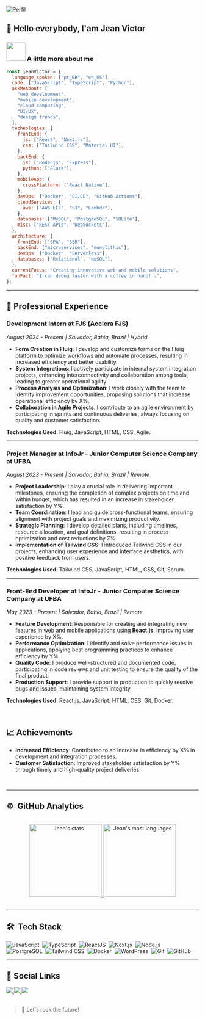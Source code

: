 ![Perfil](https://img.shields.io/badge/Status-Desenvolvedor%20Full%20Stack-brightgreen)

## 👋 Hello everybody, I'am Jean Victor

### <img src="https://media3.giphy.com/media/v1.Y2lkPTc5MGI3NjExdGlzZzJ3bjBnM3Vwc3VtenAzeXdpZm0zNTV5dGhvZ2V0MW1oem9ubSZlcD12MV9pbnRlcm5hbF9naWZfYnlfaWQmY3Q9cw/eNwO33cDf7H60uqErv/giphy.webp" width="50"> A little more about me

```javascript
const jeanVictor = {
  language_spoken: ["pt_BR", "en_US"],
  code: ["JavaScript", "TypeScript", "Python"],
  askMeAbout: [
    "web development",
    "mobile development",
    "cloud computing",
    "UI/UX",
    "design trends",
  ],
  technologies: {
    frontEnd: {
      js: ["React", "Next.js"],
      css: ["Tailwind CSS", "Material UI"],
    },
    backEnd: {
      js: ["Node.js", "Express"],
      python: ["Flask"],
    },
    mobileApp: {
      crossPlatform: ["React Native"],
    },
    devOps: ["Docker", "CI/CD", "GitHub Actions"],
    cloudServices: {
      aws: ["AWS EC2", "S3", "Lambda"],
    },
    databases: ["MySQL", "PostgreSQL", "SQLite"],
    misc: ["REST APIs", "WebSockets"],
  },
  architecture: {
    frontEnd: ["SPA", "SSR"],
    backEnd: ["microservices", "monolithic"],
    devOps: ["Docker", "Serverless"],
    databases: ["Relational", "NoSQL"],
  },
  currentFocus: "Creating innovative web and mobile solutions",
  funFact: "I can debug faster with a coffee in hand! ☕️",
};
```


---

## 💼 Professional Experience

### Development Intern at FJS (Acelera FJS)
*August 2024 - Present | Salvador, Bahia, Brazil | Hybrid*

- **Form Creation in Fluig**: I develop and customize forms on the Fluig platform to optimize workflows and automate processes, resulting in increased efficiency and better usability.
- **System Integrations**: I actively participate in internal system integration projects, enhancing interconnectivity and collaboration among tools, leading to greater operational agility.
- **Process Analysis and Optimization**: I work closely with the team to identify improvement opportunities, proposing solutions that increase operational efficiency by X%.
- **Collaboration in Agile Projects**: I contribute to an agile environment by participating in sprints and continuous deliveries, always focusing on quality and customer satisfaction.

**Technologies Used**: Fluig, JavaScript, HTML, CSS, Agile.

---

### Project Manager at InfoJr - Junior Computer Science Company at UFBA
*August 2023 - Present | Salvador, Bahia, Brazil | Remote*

- **Project Leadership**: I play a crucial role in delivering important milestones, ensuring the completion of complex projects on time and within budget, which has resulted in an increase in stakeholder satisfaction by Y%.
- **Team Coordination**: I lead and guide cross-functional teams, ensuring alignment with project goals and maximizing productivity.
- **Strategic Planning**: I develop detailed plans, including timelines, resource allocation, and goal definitions, resulting in process optimization and cost reductions by Z%.
- **Implementation of Tailwind CSS**: I introduced Tailwind CSS in our projects, enhancing user experience and interface aesthetics, with positive feedback from users.

**Technologies Used**: Tailwind CSS, JavaScript, HTML, CSS, Git, Scrum.

---

### Front-End Developer at InfoJr - Junior Computer Science Company at UFBA
*May 2023 - Present | Salvador, Bahia, Brazil | Remote*

- **Feature Development**: Responsible for creating and integrating new features in web and mobile applications using **React.js**, improving user experience by X%.
- **Performance Optimization**: I identify and solve performance issues in applications, applying best programming practices to enhance efficiency by Y%.
- **Quality Code**: I produce well-structured and documented code, participating in code reviews and unit testing to ensure the quality of the final product.
- **Production Support**: I provide support in production to quickly resolve bugs and issues, maintaining system integrity.

**Technologies Used**: React.js, JavaScript, HTML, CSS, Git, Docker.

<br>

## 📈 Achievements
- **Increased Efficiency**: Contributed to an increase in efficiency by X% in development and integration processes.
- **Customer Satisfaction**: Improved stakeholder satisfaction by Y% through timely and high-quality project deliveries.

<br>

---

## ⚙️ &nbsp;GitHub Analytics <!-- ===== PROFILE GITHUB DETAILS ===== -->

<div align="center"><br>
  <a href="https://github.com/DJeanS03">
   <img height="190em" src="https://github-readme-stats.vercel.app/api?username=DJeanS03&theme=react&show_icons=true" alt="Jean's stats"/>
   <img height="190em" src="https://github-readme-stats.vercel.app/api/top-langs/?username=DJeanS03&langs_count=7&theme=react" alt="Jean's most languages"/>
  </a>
</div> 

 <br>

---

## 🛠 &nbsp;Tech Stack  <!-- ===== ICONS PROGRAME LANGUAGES ===== --> 
<p align="left">

![JavaScript](https://img.shields.io/badge/-JavaScript-05122A?style=for-the-badge&logo=javascript)&nbsp;
![TypeScript](https://img.shields.io/badge/-TypeScript-05122A?style=for-the-badge&logo=typescript)&nbsp;
![ReactJS](https://img.shields.io/badge/-React-05122A?style=for-the-badge&logo=react)&nbsp;
![Next.js](https://img.shields.io/badge/-Next.js-05122A?style=for-the-badge&logo=next.js)&nbsp;
![Node.js](https://img.shields.io/badge/-Node.js-05122A?style=for-the-badge&logo=node.js)&nbsp;
![PostgreSQL](https://img.shields.io/badge/-PostgreSQL-05122A?style=for-the-badge&logo=postgresql)&nbsp;
![Tailwind CSS](https://img.shields.io/badge/-Tailwind%20CSS-05122A?style=for-the-badge&logo=tailwindcss)&nbsp;
![Docker](https://img.shields.io/badge/-Docker-05122A?style=for-the-badge&logo=docker)&nbsp;
![WordPress](https://img.shields.io/badge/-WordPress-05122A?style=for-the-badge&logo=wordpress)&nbsp;
![Git](https://img.shields.io/badge/-Git-05122A?style=for-the-badge&logo=git)&nbsp;
![GitHub](https://img.shields.io/badge/-GitHub-05122A?style=for-the-badge&logo=github)&nbsp;

</p>

---

## 💬&nbsp;Social Links <!-- ===== LINKS CONTACT ===== -->

<div> 
  <a href="mailto:jeamsillva3@gmail.com" target="_blank">
    <img src="https://img.shields.io/badge/-Gmail-%23333?style=for-the-badge&logo=gmail&logoColor=white" target="_blank">
  </a>
  <a href="https://www.linkedin.com/in/jean-victor200/" target="_blank">
    <img src="https://img.shields.io/badge/-LinkedIn-%230077B5?style=for-the-badge&logo=linkedin&logoColor=white" target="_blank">
  </a>
  <a href="https://jean-victor-portfolio.vercel.app" target="_blank">
 <img src="https://img.shields.io/badge/-Portfolio-black?style=for-the-badge&logo=google-chrome&logoColor=white" target="_blank">
  </a>
</div>

  <br>

> 🚀 Let's rock the future!

